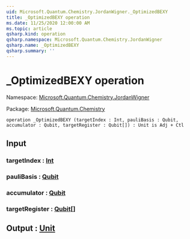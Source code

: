 ```yaml
---
uid: Microsoft.Quantum.Chemistry.JordanWigner._OptimizedBEXY
title: _OptimizedBEXY operation
ms.date: 11/25/2020 12:00:00 AM
ms.topic: article
qsharp.kind: operation
qsharp.namespace: Microsoft.Quantum.Chemistry.JordanWigner
qsharp.name: _OptimizedBEXY
qsharp.summary: ''
---
```


# _OptimizedBEXY operation

Namespace: [Microsoft.Quantum.Chemistry.JordanWigner](xref:Microsoft.Quantum.Chemistry.JordanWigner)

Package: [Microsoft.Quantum.Chemistry](https://nuget.org/packages/Microsoft.Quantum.Chemistry)




```qsharp
operation _OptimizedBEXY (targetIndex : Int, pauliBasis : Qubit, accumulator : Qubit, targetRegister : Qubit[]) : Unit is Adj + Ctl
```


## Input

### targetIndex : [Int](xref:microsoft.quantum.user-guide.language.types)




### pauliBasis : [Qubit](xref:microsoft.quantum.concepts.the-qubit)




### accumulator : [Qubit](xref:microsoft.quantum.concepts.the-qubit)




### targetRegister : [Qubit](xref:microsoft.quantum.concepts.the-qubit)[]





## Output : [Unit](xref:microsoft.quantum.user-guide.language.types)

